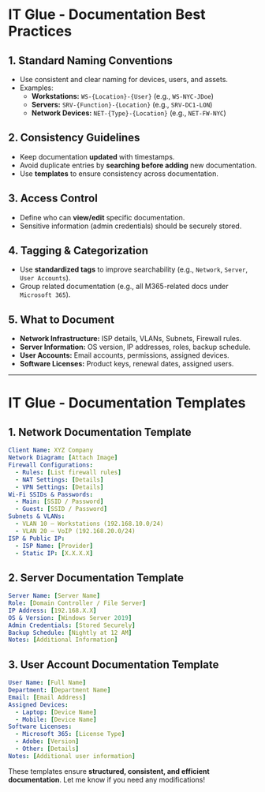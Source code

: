 # IT Glue - Documentation Best Practices

## 1. Standard Naming Conventions
- Use consistent and clear naming for devices, users, and assets.
- Examples:
  - **Workstations:** `WS-{Location}-{User}` (e.g., `WS-NYC-JDoe`)
  - **Servers:** `SRV-{Function}-{Location}` (e.g., `SRV-DC1-LON`)
  - **Network Devices:** `NET-{Type}-{Location}` (e.g., `NET-FW-NYC`)

## 2. Consistency Guidelines
- Keep documentation **updated** with timestamps.
- Avoid duplicate entries by **searching before adding** new documentation.
- Use **templates** to ensure consistency across documentation.

## 3. Access Control
- Define who can **view/edit** specific documentation.
- Sensitive information (admin credentials) should be securely stored.

## 4. Tagging & Categorization
- Use **standardized tags** to improve searchability (e.g., `Network`, `Server`, `User Accounts`).
- Group related documentation (e.g., all M365-related docs under `Microsoft 365`).

## 5. What to Document
- **Network Infrastructure:** ISP details, VLANs, Subnets, Firewall rules.
- **Server Information:** OS version, IP addresses, roles, backup schedule.
- **User Accounts:** Email accounts, permissions, assigned devices.
- **Software Licenses:** Product keys, renewal dates, assigned users.

---

# IT Glue - Documentation Templates

## 1. **Network Documentation Template**
```yaml
Client Name: XYZ Company  
Network Diagram: [Attach Image]  
Firewall Configurations:
  - Rules: [List firewall rules]
  - NAT Settings: [Details]
  - VPN Settings: [Details]
Wi-Fi SSIDs & Passwords:
  - Main: [SSID / Password]
  - Guest: [SSID / Password]
Subnets & VLANs:
  - VLAN 10 – Workstations (192.168.10.0/24)
  - VLAN 20 – VoIP (192.168.20.0/24)
ISP & Public IP:
  - ISP Name: [Provider]
  - Static IP: [X.X.X.X]
```

## 2. **Server Documentation Template**
```yaml
Server Name: [Server Name]  
Role: [Domain Controller / File Server]  
IP Address: [192.168.X.X]  
OS & Version: [Windows Server 2019]  
Admin Credentials: [Stored Securely]  
Backup Schedule: [Nightly at 12 AM]  
Notes: [Additional Information]
```

## 3. **User Account Documentation Template**
```yaml
User Name: [Full Name]  
Department: [Department Name]  
Email: [Email Address]  
Assigned Devices:
  - Laptop: [Device Name]
  - Mobile: [Device Name]
Software Licenses:
  - Microsoft 365: [License Type]
  - Adobe: [Version]
  - Other: [Details]
Notes: [Additional user information]
```

These templates ensure **structured, consistent, and efficient documentation**. Let me know if you need any modifications!
